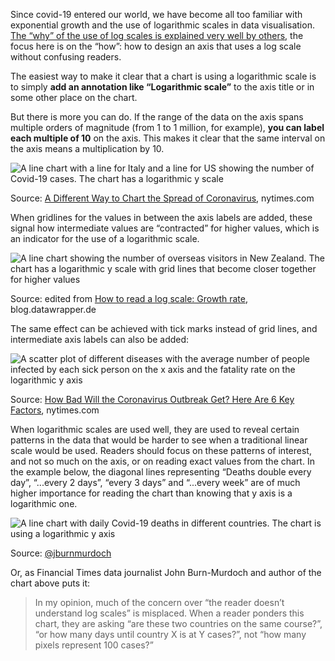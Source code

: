 Since covid-19 entered our world, we have become all too familiar with exponential growth and the use of logarithmic scales in data visualisation. [The “why” of the use of log scales is explained very well by others](https://twitter.com/jburnmurdoch/status/1237748598051409921), the focus here is on the “how”:  how to design an axis that uses a log scale without confusing readers.

The easiest way to make it clear that a chart is using a logarithmic scale is to simply **add an annotation like “Logarithmic scale”** to the axis title or in some other place on the chart.

But there is more you can do. If the range of the data on the axis spans multiple orders of magnitude (from 1 to 1 million, for example), **you can label each multiple of 10** on the axis. This makes it clear that the same interval on the axis means a multiplication by 10.

![A line chart with a line for Italy and a line for US showing the number of Covid-19 cases. The chart has a logarithmic y scale](How%20to%20introduce%20less%20common%20chart%20types%2054daaa496c1540519f56f72f5ba88962/logscale-nytimes-multiples-of-10.png)

Source: [A Different Way to Chart the Spread of Coronavirus](https://www.nytimes.com/2020/03/20/health/coronavirus-data-logarithm-chart.html), nytimes.com

When gridlines for the values in between the axis labels are added, these signal how intermediate values are “contracted” for higher values, which is an indicator for the use of a logarithmic scale.

![A line chart showing the number of overseas visitors in New Zealand. The chart has a logarithmic y scale with grid lines that become closer together for higher values](How%20to%20introduce%20less%20common%20chart%20types%2054daaa496c1540519f56f72f5ba88962/logscale-nz-tourists-datawrapper.png)

Source: edited from [How to read a log scale: Growth rate](https://blog.datawrapper.de/weeklychart-logscale/), blog.datawrapper.de

The same effect can be achieved with tick marks instead of grid lines, and intermediate axis labels can also be added:

![A scatter plot of different diseases with the average number of people infected by each sick person on the x axis and the fatality rate on the logarithmic y axis](How%20to%20introduce%20less%20common%20chart%20types%2054daaa496c1540519f56f72f5ba88962/corona-comparison-nytimes.png)

Source: [How Bad Will the Coronavirus Outbreak Get? Here Are 6 Key Factors](https://www.nytimes.com/interactive/2020/world/asia/china-coronavirus-contain.html), nytimes.com

When logarithmic scales are used well, they are used to reveal certain patterns in the data that would be harder to see when a traditional linear scale would be used. Readers should focus on these patterns of interest, and not so much on the axis, or on reading exact values from the chart. In the example below, the diagonal lines representing “Deaths double every day”, “...every 2 days”, “every 3 days” and “...every week” are of much higher importance for reading the chart than knowing that y axis is a logarithmic one.

![A line chart with daily Covid-19 deaths in different countries. The chart is using a logarithmic y axis](How%20to%20introduce%20less%20common%20chart%20types%2054daaa496c1540519f56f72f5ba88962/jbm-log-scale.jpeg)

Source: [@jburnmurdoch](https://twitter.com/jburnmurdoch/status/1242951459622223873)

Or, as Financial Times data journalist John Burn-Murdoch and author of the chart above puts it:

> In my opinion, much of the concern over “the reader doesn’t understand log scales” is misplaced. When a reader ponders this chart, they are asking “are these two countries on the same course?”, “or how many days until country X is at Y cases?”, not “how many pixels represent 100 cases?”